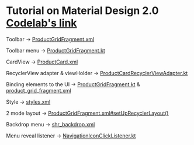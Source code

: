# Tutorial on Material Design 2.0 [Codelab's link](https://codelabs.developers.google.com/codelabs/mdc-101-kotlin/index.html?index=..%2F..%2Findex#0)

Toolbar -> [ProductGridFragment.xml](/23_MaterialDesign/Material%20Components/app/src/main/res/layout/product_grid_fragment.xml)

Toolbar menu -> [ProductGridFragment.kt](/23_MaterialDesign/Material%20Components/app/src/main/java/com/google/codelabs/mdc/kotlin/shrine/ProductGridFragment.kt)


CardView -> [ProductCard.xml](/23_MaterialDesign/Material%20Components/app/src/main/res/layout/product_card.xml)

RecyclerView adapter & viewHolder -> [ProductCardRecyclerViewAdapter.kt](/23_MaterialDesign/Material%20Components/app/src/main/java/com/google/codelabs/mdc/kotlin/shrine/ProductCardRecyclerViewAdapter.kt)

Binding elements to the UI -> [ProductGridFragment.kt](/23_MaterialDesign/Material%20Components/app/src/main/java/com/google/codelabs/mdc/kotlin/shrine/ProductGridFragment.kt) & [product_grid_fragment.xml](/23_MaterialDesign/Material%20Components/app/src/main/res/layout/product_grid_fragment.xml)


Style -> [styles.xml](/23_MaterialDesign/Material%20Components/app/src/main/res/values/styles.xml)


2 mode layout -> [ProductGridFragment.xml#setUpRecyclerLayout()](/23_MaterialDesign/Material%20Components/app/src/main/res/layout/product_grid_fragment.xml)


Backdrop menu -> [shr_backdrop.xml](/23_MaterialDesign/Material%20Components/app/src/main/res/layout/shr_backdrop.xml)

Menu reveal listener -> [NavigationIconClickListener.kt](/23_MaterialDesign/Material%20Components/app/src/main/java/com/google/codelabs/mdc/kotlin/shrine/NavigationIconClickListener.kt)